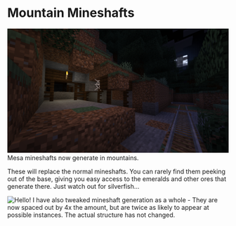 # Mountain Mineshafts

![Hello?](https://github.com/DylanLewisGitHub/Mountain-Mineshafts/blob/main/assets/Surface%20Mineshaft.png)
Mesa mineshafts now generate in mountains.

These will replace the normal mineshafts. You can rarely find them peeking out of the base, giving you easy access to the emeralds and other ores that generate there. Just watch out for silverfish...

![Hello!](https://github.com/DylanLewisGitHub/Mountain-Mineshafts/blob/main/assets/Frequency%20Change.png)
I have also tweaked mineshaft generation as a whole  - They are now spaced out by 4x the amount, but are twice as likely to appear at possible instances. The actual structure has not changed.
